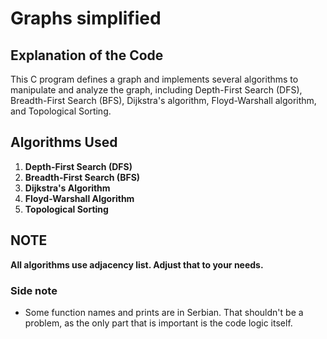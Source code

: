 # Graphs simplified

## Explanation of the Code

This C program defines a graph and implements several algorithms to manipulate and analyze the graph, including Depth-First Search (DFS), Breadth-First Search (BFS), Dijkstra's algorithm, Floyd-Warshall algorithm, and Topological Sorting.

## Algorithms Used

1. **Depth-First Search (DFS)**
2. **Breadth-First Search (BFS)**
3. **Dijkstra's Algorithm**
4. **Floyd-Warshall Algorithm**
5. **Topological Sorting**

## NOTE

**All algorithms use adjacency list. Adjust that to your needs.**

### Side note

- Some function names and prints are in Serbian. That shouldn't be a problem, as the only part that is important is the code logic itself.
